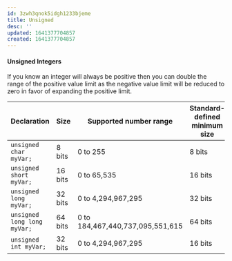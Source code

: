 ```yaml
---
id: 3zwh3qnok5idgh1233bjeme
title: Unsigned
desc: ''
updated: 1641377704857
created: 1641377704857
---
```



#### Unsigned Integers

If you know an integer will always be positive then you can double the range of the positive value limit as the negative value limit will be reduced to zero in favor of expanding the positive limit.

| Declaration                 | Size    | Supported number range           | Standard-defined minimum size |
| --------------------------- | ------- | -------------------------------- | ----------------------------- |
| `unsigned char myVar;`      | 8 bits  | 0 to 255                         | 8 bits                        |
| `unsigned short myVar;`     | 16 bits | 0 to 65,535                      | 16 bits                       |
| `unsigned long myVar;`      | 32 bits | 0 to 4,294,967,295               | 32 bits                       |
| `unsigned long long myVar;` | 64 bits | 0 to 184,467,440,737,095,551,615 | 64 bits                       |
| `unsigned int myVar;`       | 32 bits | 0 to 4,294,967,295               | 16 bits                       |
